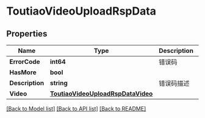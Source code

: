 # ToutiaoVideoUploadRspData

## Properties

Name | Type | Description | Notes
------------ | ------------- | ------------- | -------------
**ErrorCode** | **int64** | 错误码 | [optional] 
**HasMore** | **bool** |  | [optional] 
**Description** | **string** | 错误码描述 | [optional] 
**Video** | [**ToutiaoVideoUploadRspDataVideo**](ToutiaoVideoUploadRsp_data_video.md) |  | [optional] 

[[Back to Model list]](../README.md#documentation-for-models) [[Back to API list]](../README.md#documentation-for-api-endpoints) [[Back to README]](../README.md)


